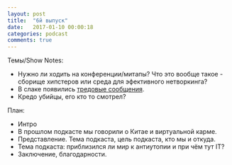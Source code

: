 ```yaml
---
layout: post
title:  "6й выпуск"
date:   2017-01-10 00:00:18
categories: podcast
comments: true
---
```



Темы/Show Notes:

- Нужно ли ходить на конференции/митапы? Что это вообще такое - сборище хипстеров или среда для эфективного нетворкинга? 
- В слаке появились [тредовые сообщения](https://slackhq.com/threaded-messaging-comes-to-slack-417ffba054bd#.9a2awypnr).
- Кредо убийцы, его кто то смотрел? 

План:

- Интро
- В прошлом подкасте мы говорили о Китае и виртуальной карме.
- Представление. Тема подкаста, цель подкаста, кто мы и откуда.
- Тема подкаста: приблизился ли мир к антиутопии и при чём тут IT?
- Заключение, благодарности.
